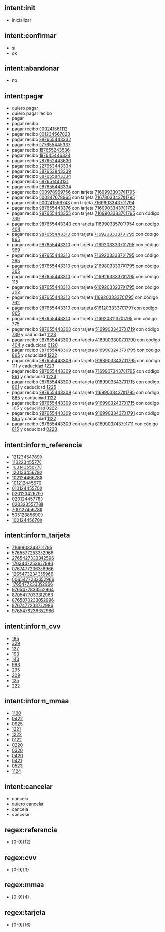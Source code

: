 ## intent:init
- inicializar
## intent:confirmar
- si
- ok
## intent:abandonar
- no

## intent:pagar
- quiero pagar 
- quiero pagar recibo
- pagar
- pagar recibo
- pagar recibo [000241561112](referencia)
- pagar recibo [001234567823](referencia)
- pagar recibo [987655443332](referencia)
- pagar recibo [977655445337](referencia)
- pagar recibo [187655243536](referencia)
- pagar recibo [187645446334](referencia)
- pagar recibo [287652443630](referencia)
- pagar recibo [227653443334](referencia)
- pagar recibo [387653843339](referencia)
- pagar recibo [887655843334](referencia)
- pagar recibo [087651443131](referencia)
- pagar recibo [987655443334](referencia)
- pagar recibo [000978969756](referencia) con tarjeta [7169993303701795](tarjeta)
- pagar recibo [000247678965](referencia) con tarjeta [7167803343701795](tarjeta)
- pagar recibo [000241556743](referencia) con tarjeta [7169903343701794](tarjeta)
- pagar recibo [987655443376](referencia) con tarjeta [7169903343701792](tarjeta)
- pagar recibo [987655443355](referencia) con tarjeta [7169903383701795](tarjeta) con código [739](cvv)
- pagar recibo [987655443343](referencia) con tarjeta [1169903357017954](tarjeta) con código [404](cvv)
- pagar recibo [987655443310](referencia) con tarjeta [7169203333701795](tarjeta) con código [865](cvv) 
- pagar recibo [987655443310](referencia) con tarjeta [7169203333701795](tarjeta) con código [969](cvv) 
- pagar recibo [987655443310](referencia) con tarjeta [7169203333701795](tarjeta) con código [265](cvv) 
- pagar recibo [987655443310](referencia) con tarjeta [2169803333701795](tarjeta) con código [365](cvv) 
- pagar recibo [987655443310](referencia) con tarjeta [2169293333701795](tarjeta) con código [115](cvv) 
- pagar recibo [987655443310](referencia) con tarjeta [6169203323701795](tarjeta) con código [262](cvv) 
- pagar recibo [987655443310](referencia) con tarjeta [1169203333701795](tarjeta) con código [762](cvv) 
- pagar recibo [987655443310](referencia) con tarjeta [6161203333701791](tarjeta) con código [065](cvv) 
- pagar recibo [987655443310](referencia) con tarjeta [7169203113701795](tarjeta) con código [775](cvv) 
- pagar recibo [987655443300](referencia) con tarjeta [5169903343701719](tarjeta) con código [739](cvv) y caducidad [1123](mmaa)
- pagar recibo [987655443309](referencia) con tarjeta [4169903300701790](tarjeta) con código [404](cvv) y caducidad [0120](mmaa)
- pagar recibo [987655443309](referencia) con tarjeta [8169903243701795](tarjeta) con código [865](cvv) y caducidad [1222](mmaa)
- pagar recibo [987655443309](referencia) con tarjeta [9188903343701795](tarjeta) con código [111](cvv) y caducidad [1223](mmaa)
- pagar recibo [987655443309](referencia) con tarjeta [7169907343701795](tarjeta) con código [861](cvv) y caducidad [1224](mmaa)
- pagar recibo [987655443309](referencia) con tarjeta [0169903343701715](tarjeta) con código [861](cvv) y caducidad [1225](mmaa)
- pagar recibo [987655443309](referencia) con tarjeta [1169903343701795](tarjeta) con código [865](cvv) y caducidad [1122](mmaa)
- pagar recibo [987655443309](referencia) con tarjeta [9169903243701715](tarjeta) con código [165](cvv) y caducidad [0222](mmaa)
- pagar recibo [987655443309](referencia) con tarjeta [9169903343701791](tarjeta) con código [865](cvv) y caducidad [1122](mmaa)
- pagar recibo [987655443309](referencia) con tarjeta [6169903743701711](tarjeta) con código [815](cvv) y caducidad [0223](mmaa)

## intent:inform_referencia
- [121234547890](referencia)
- [110223455770](referencia)
- [103143556770](referencia)
- [120133456790](referencia)
- [102124466780](referencia)
- [101212445670](referencia)
- [010124455700](referencia)
- [020123426790](referencia)
- [020124457780](referencia)
- [020323557788](referencia)
- [700127456788](referencia)
- [505123856900](referencia)
- [100124456700](referencia)

## intent:inform_tarjeta
- [7169903343701795](tarjeta)
- [5765577253352966](tarjeta)
- [2765427333342596](tarjeta)
- [1763447253657986](tarjeta)
- [0767477236356966](tarjeta)
- [1265473234355966](tarjeta)
- [0065477233352966](tarjeta)
- [1765477233352966](tarjeta)
- [9765477833552964](tarjeta)
- [8705477033312963](tarjeta)
- [8765070233052996](tarjeta)
- [8767477233752986](tarjeta)
- [9765478236352966](tarjeta)

## intent:inform_cvv
- [185](cvv)
- [329](cvv)
- [127](cvv)
- [193](cvv)
- [143](cvv)
- [993](cvv)
- [295](cvv)
- [209](cvv)
- [125](cvv)
- [222](cvv)

## intent:inform_mmaa
- [1100](mmaa)
- [0422](mmaa)
- [0925](mmaa)
- [1221](mmaa)
- [1222](mmaa)
- [0122](mmaa)
- [0220](mmaa)
- [0320](mmaa)
- [0420](mmaa)
- [0421](mmaa)
- [0523](mmaa)
- [1124](mmaa)


## intent:cancelar
- cancelo
- quiero cancelar
- cancela
- cancelar

## regex:referencia
- [0-9]{12}

## regex:cvv
- [0-9]{3}

## regex:mmaa
- [0-9]{4}

## regex:tarjeta
- [0-9]{16}

